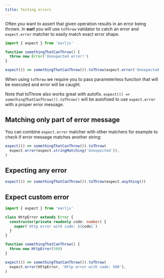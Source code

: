 ```yaml
---
title: Testing errors
---
```


Often you want to assert that given operation results in an error being thrown.
In **earl** you will use `toThrow` validator to catch an error and
`expect.error` matcher to easily match exact error shape.

```typescript
import { expect } from 'earljs'

function somethingThatCanThrow() {
  throw new Error('Unexpected error!')
}

expect(() => somethingThatCanThrow()).toThrow(expect.error('Unexpected error!'))
```

When using `toThrow` we require you to pass parameterless function that will be
executed and error will be caught.

Note that toThrow also works great with autofix.
`expect(() => somethingThatCanThrow()).toThrow()` will be autofixed to use
`expect.error` with a proper error message.

## Matching only part of error message

You can combine `expect.error` matcher with other matchers for example to check
if error message matches another string:

```typescript
expect(() => somethingThatCanThrow()).toThrow(
  expect.error(expect.stringMatching('Unexpected')),
)
```

## Expecting any error

```typescript
expect(() => somethingThatCanThrow()).toThrow(expect.anything())
```

## Expect custom error

```typescript
import { expect } from 'earljs'

class HttpError extends Error {
  constructor(private readonly code: number) {
    super(`Http error with code: ${code}`)
  }
}

function somethingThatCanThrow() {
  throw new HttpError(500)
}

expect(() => somethingThatCanThrow()).toThrow(
  expect.error(HttpError, 'Http error with code: 500'),
)
```
